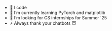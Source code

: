 
- 🔭 I code
- 🌱 I’m currently learning PyTorch and matplotlib
- 🤔 I’m looking for CS internships for Summer '25
- ⚡ Always thank your chatbots 😇


